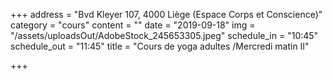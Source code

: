 +++
address = "Bvd Kleyer 107, 4000 Liège (Espace Corps et Conscience)"
category = "cours"
content = ""
date = "2019-09-18"
img = "/assets/uploadsOut/AdobeStock_245653305.jpeg"
schedule_in = "10:45"
schedule_out = "11:45"
title = "Cours de yoga adultes /Mercredi matin II"

+++
